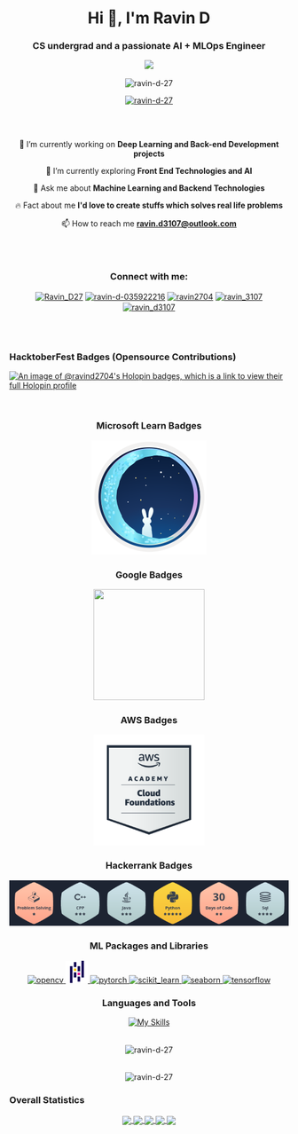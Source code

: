 <h1 align="center">Hi 👋, I'm Ravin D</h1>
<h3 align="center">CS undergrad and a passionate AI + MLOps Engineer</h3>

<p align="center">
  <img src="https://www.isical.ac.in/~debapriyo/iwpaa3/images/deepLearning.gif" />
</p>

<p align="center"> <img src="https://komarev.com/ghpvc/?username=ravin-d-27&label=Profile%20views&color=0e75b6&style=flat" alt="ravin-d-27" /> </p>

<p align="center"> <a href="https://github.com/ryo-ma/github-profile-trophy"><img src="https://github-profile-trophy.vercel.app/?username=ravin-d-27&column=5&margin-w=15&margin-h=15&theme=darkhub" alt="ravin-d-27" /></a> </p>

<br>
<br>

<div align='center'>

🔭 I’m currently working on **Deep Learning and Back-end Development projects**

🌱 I’m currently exploring **Front End Technologies and AI**

💬 Ask me about **Machine Learning and Backend Technologies**

🔥 Fact about me **I'd love to create stuffs which solves real life problems** 

📫 How to reach me **ravin.d3107@outlook.com**

<br>
<br>

<h3 align="center">Connect with me:</h3>
<p align="center">
<a href="https://twitter.com/Ravin_D27" target="blank"><img align="center" src="https://raw.githubusercontent.com/rahuldkjain/github-profile-readme-generator/master/src/images/icons/Social/twitter.svg" alt="Ravin_D27" height="30" width="40" /></a>
<a href="https://linkedin.com/in/ravin-d-035922216" target="blank"><img align="center" src="https://raw.githubusercontent.com/rahuldkjain/github-profile-readme-generator/master/src/images/icons/Social/linked-in-alt.svg" alt="ravin-d-035922216" height="30" width="40" /></a>
<a href="https://kaggle.com/ravin2704" target="blank"><img align="center" src="https://raw.githubusercontent.com/rahuldkjain/github-profile-readme-generator/master/src/images/icons/Social/kaggle.svg" alt="ravin2704" height="30" width="40" /></a>
<a href="https://www.codechef.com/users/ravin_3107" target="blank"><img align="center" src="https://cdn.jsdelivr.net/npm/simple-icons@3.1.0/icons/codechef.svg" alt="ravin_3107" height="30" width="40" /></a>
<a href="https://www.hackerrank.com/ravin_d3107" target="blank"><img align="center" src="https://raw.githubusercontent.com/rahuldkjain/github-profile-readme-generator/master/src/images/icons/Social/hackerrank.svg" alt="ravin_d3107" height="30" width="40" /></a>
</p>
</div>

<br>
<br>
<h3>HacktoberFest Badges (Opensource Contributions)</h3>

[![An image of @ravind2704's Holopin badges, which is a link to view their full Holopin profile](https://holopin.me/ravind2704)](https://holopin.io/@ravind2704)

<div align='center'>
  <br>
<h3>Microsoft Learn Badges</h3>

![Alt Text](train-custom-vision-ai.svg)

<h3>Google Badges</h3>
<img src = "https://cdn.qwiklabs.com/pNwE3VbRHGSOJgQb2JyoLM%2BFDYIMCEcBBa97Pb9ivF0%3D" width = 200 height = 200>

<h3>AWS Badges</h3>

<img src = "aws-academy-graduate-aws-academy-cloud-foundations.png" width = 200 height = 200>

<h3>Hackerrank Badges</h3>

<img src = "Badges.png" >

</div>

<div align='center'>
<h3 align="center">ML Packages and Libraries</h3>
<p align="center"><a href="https://opencv.org/" target="_blank" rel="noreferrer"> <img src="https://www.vectorlogo.zone/logos/opencv/opencv-icon.svg" alt="opencv" width="40" height="40"/> </a> <a href="https://pandas.pydata.org/" target="_blank" rel="noreferrer"> <img src="https://raw.githubusercontent.com/devicons/devicon/2ae2a900d2f041da66e950e4d48052658d850630/icons/pandas/pandas-original.svg" alt="pandas" width="40" height="40"/> </a> <a href="https://pytorch.org/" target="_blank" rel="noreferrer"> <img src="https://www.vectorlogo.zone/logos/pytorch/pytorch-icon.svg" alt="pytorch" width="40" height="40"/> </a> <a href="https://scikit-learn.org/" target="_blank" rel="noreferrer"> <img src="https://upload.wikimedia.org/wikipedia/commons/0/05/Scikit_learn_logo_small.svg" alt="scikit_learn" width="40" height="40"/> </a> <a href="https://seaborn.pydata.org/" target="_blank" rel="noreferrer"> <img src="https://seaborn.pydata.org/_images/logo-mark-lightbg.svg" alt="seaborn" width="40" height="40"/> </a> <a href="https://www.tensorflow.org" target="_blank" rel="noreferrer"> <img src="https://www.vectorlogo.zone/logos/tensorflow/tensorflow-icon.svg" alt="tensorflow" width="40" height="40"/> </a>
</p>
</div>

<div align='center'>
<h3>Languages and Tools</h3>

[![My Skills](https://skillicons.dev/icons?i=html,css,js,bootstrap,django,c,cpp,py,java,aws,docker,eclipse,figma,gcp,github,linux,matlab,maven,mongodb,mysql,postgres,powershell,pytorch,r,replit,sqlite,tensorflow,vim,vscode,vercel,visualstudio,wordpress&perline=16)](https://skillicons.dev)

</div>


<br>

<div align='center'>
<img align="center" height="180em" src="https://github-readme-stats.vercel.app/api/top-langs/?username=ravin-d-27&layout=compact&theme=highcontrast" alt=ravin-d-27 /><br>
  <br>
<p><img align="center" height="180em" src="https://github-readme-streak-stats.herokuapp.com/?user=ravin-d-27&theme=dark" alt="ravin-d-27" /></p>
</div>

<div>
<h3>Overall Statistics</h3>
<div align="center">

<a href="https://github.com/ravin-d27">
<img align="center" src="http://github-profile-summary-cards.vercel.app/api/cards/stats?username=ravin-d-27&theme=github_dark" height="180em" />
<img align="center" src="http://github-profile-summary-cards.vercel.app/api/cards/most-commit-language?username=ravin-d-27&theme=github_dark" height="180em" />
<img align="center" src="http://github-profile-summary-cards.vercel.app/api/cards/repos-per-language?username=ravin-d-27&theme=github_dark" height="180em" />
<img align="center" src="http://github-profile-summary-cards.vercel.app/api/cards/productive-time?username=ravin-d-27&theme=github_dark" height="180em" />
<img align="center" src="http://github-profile-summary-cards.vercel.app/api/cards/profile-details?username=ravin-d-27&theme=github_dark" height="180em" />



